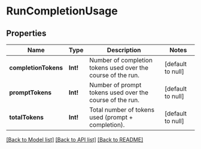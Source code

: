 # RunCompletionUsage

## Properties
Name | Type | Description | Notes
------------ | ------------- | ------------- | -------------
**completionTokens** | **Int!** | Number of completion tokens used over the course of the run. | [default to null]
**promptTokens** | **Int!** | Number of prompt tokens used over the course of the run. | [default to null]
**totalTokens** | **Int!** | Total number of tokens used (prompt + completion). | [default to null]

[[Back to Model list]](../README.md#documentation-for-models) [[Back to API list]](../README.md#documentation-for-api-endpoints) [[Back to README]](../README.md)


